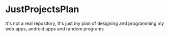 # JustProjectsPlan
It's not a real repository, It's just my plan of designing and programming my web apps, android apps and random programs
